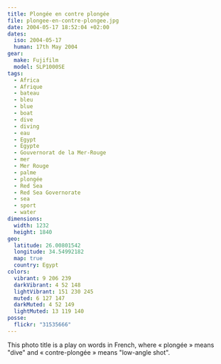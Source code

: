 ```yaml
---
title: Plongée en contre plongée
file: plongee-en-contre-plongee.jpg
date: 2004-05-17 18:52:04 +02:00
dates:
  iso: 2004-05-17
  human: 17th May 2004
gear:
  make: Fujifilm
  model: SLP1000SE
tags:
  - Africa
  - Afrique
  - bateau
  - bleu
  - blue
  - boat
  - dive
  - diving
  - eau
  - Egypt
  - Égypte
  - Gouvernorat de la Mer-Rouge
  - mer
  - Mer Rouge
  - palme
  - plongée
  - Red Sea
  - Red Sea Governorate
  - sea
  - sport
  - water
dimensions:
  width: 1232
  height: 1840
geo:
  latitude: 26.00801542
  longitude: 34.54992182
  map: true
  country: Egypt
colors:
  vibrant: 9 206 239
  darkVibrant: 4 52 148
  lightVibrant: 151 230 245
  muted: 6 127 147
  darkMuted: 4 52 149
  lightMuted: 13 119 140
posse:
  flickr: "31535666"
---
```


This photo title is a play on words in French, where « plongée » means "dive" and « contre-plongée » means "low-angle shot".

